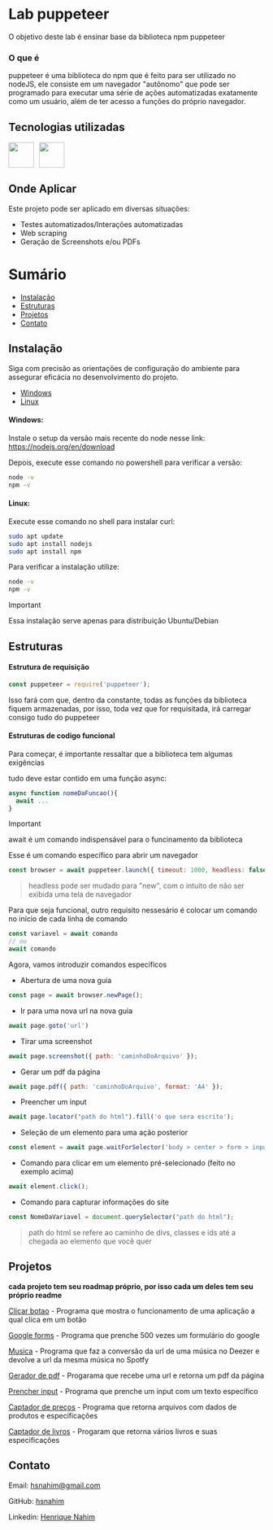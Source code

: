 <!-- Exemplo de uso do template: https://github.com/kspencerl/lab-springboot-basic-api -->

# Lab puppeteer
O objetivo deste lab é ensinar base da biblioteca npm puppeteer

### O que é
puppeteer é uma biblioteca do npm que é feito para ser utilizado no nodeJS, ele consiste em um navegador "autônomo" que pode ser programado para executar uma série de ações automatizadas exatamente como um usuário, além de ter acesso a funções do próprio navegador.

## Tecnologias utilizadas
<!-- Link com os badges para inserir abaixo https://devicon.dev/ -->
<div style="display: flex; gap: 10px;">
  <img width="50px" src="https://cdn.jsdelivr.net/gh/devicons/devicon@latest/icons/nodejs/nodejs-original-wordmark.svg"/>  
  <img width="50px" src="https://cdn.jsdelivr.net/gh/devicons/devicon/icons/npm/npm-original-wordmark.svg">
</div>

## Onde Aplicar
Este projeto pode ser aplicado em diversas situações:
- Testes automatizados/Interações automatizadas
- Web scraping
- Geração de Screenshots e/ou PDFs


# Sumário

* [Instalação](#instalação)
* [Estruturas](#estruturas)
* [Projetos](#projetos)
* [Contato](#contato)

## Instalação

Siga com precisão as orientações de configuração do ambiente para assegurar eficácia no desenvolvimento do projeto.

* [Windows](#windows)
* [Linux](#linux)

#### Windows:
Instale o setup da versão mais recente do node nesse link:
https://nodejs.org/en/download

Depois, execute esse comando no powershell para verificar a versão:
```bash
node -v
npm -v
```
#### Linux:
Execute esse comando no shell para instalar curl:
```bash
sudo apt update
sudo apt install nodejs
sudo apt install npm
```
Para verificar a instalação utilize:
```bash
node -v
npm -v
```
> [!IMPORTANT]
> Essa instalação serve apenas para distribuição Ubuntu/Debian

## Estruturas

#### Estrutura de requisição
```js
const puppeteer = require('puppeteer');
```
Isso fará com que, dentro da constante, todas as funções da biblioteca fiquem armazenadas, por isso, toda vez que for requisitada, irá carregar consigo tudo do puppeteer

#### Estruturas de codigo funcional
Para começar, é importante ressaltar que a biblioteca tem algumas exigências

tudo deve estar contido em uma função async:
```js
async function nomeDaFuncao(){
  await ...
}
```
> [!IMPORTANT]
> await é um comando indispensável para o funcinamento da biblioteca

Esse é um comando específico para abrir um navegador
```js
const browser = await puppeteer.launch({ timeout: 1000, headless: false });
```
> headless pode ser mudado para "new", com o intuito de não ser exibida uma tela de navegador  

Para que seja funcional, outro requisito nessesário é colocar um comando no início de cada linha de comando
```js
const variavel = await comando
// ou
await comando
```
Agora, vamos introduzir comandos específicos
* Abertura de uma nova guia
```js
const page = await browser.newPage();
```

* Ir para uma nova url na nova guia
```js
await page.goto('url')
```

* Tirar uma screenshot
```js
await page.screenshot({ path: 'caminhoDoArquivo' });
```

* Gerar um pdf da página
```js
await page.pdf({ path: 'caminhoDoArquivo', format: 'A4' });
```

* Preencher um input
```js
await page.locator("path do html").fill('o que sera escrito');
```

* Seleção de um elemento para uma ação posterior
```js
const element = await page.waitForSelector('body > center > form > input[type=button]');
```

* Comando para clicar em um elemento pré-selecionado (feito no exemplo acima)
```js
await element.click();
```

* Comando para capturar informações do site
```js
const NomeDaVariavel = document.querySelector("path do html");
```
> path do html se refere ao caminho de divs, classes e ids até a chegada ao elemento que você quer

## Projetos
**cada projeto tem seu roadmap próprio, por isso cada um deles tem seu próprio readme**

[Clicar botao](clicar_botao) - Programa que mostra o funcionamento de uma aplicação a qual clica em um botão

[Google forms](google_forms) - Programa que prenche 500 vezes um formulário do google

[Musica](musica) - Programa que faz a conversão da url de uma música no Deezer e devolve a url da mesma música no Spotfy

[Gerador de pdf](pdfGenerator) - Progarama que recebe uma url e retorna um pdf da página

[Prencher input](preencher_input) - Programa que prenche um input com um texto específico

[Captador de preços](prices_geter) - Programa que retorna arquivos com dados de produtos e especificações

[Captador de livros](books_gater) - Progaram que retorna vários livros e suas especificações
## Contato
Email: [hsnahim@gmail.com](mailto:hsnahim@gmail.com)

GitHub: [hsnahim](https://github.com/hsnahim)

Linkedin: [Henrique Nahim](https://www.linkedin.com/in/henrique-nahim-3a71a8267/)
